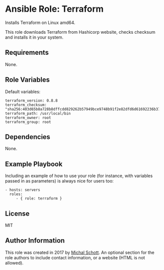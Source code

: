 Ansible Role: Terraform
=========

Installs Terraform on Linux amd64.

This role downloads Terraform from Hashicorp website, checks checksum and installs it in your system.

Requirements
------------

None.

Role Variables
--------------

Default variables:
```
terraform_version: 0.8.8
terraform_checksum: "sha256:403d65b8a728b8dffcdd829262b57949bce9748b91f2e82dfd6d61692236b376"
terraform_path: /usr/local/bin
terraform_owner: root
terraform_group: root
```

Dependencies
------------

None.

Example Playbook
----------------

Including an example of how to use your role (for instance, with variables passed in as parameters) is always nice for users too:

    - hosts: servers
      roles:
         - { role: terraform }

License
-------

MIT

Author Information
------------------

This role was created in 2017 by [Michal Schott](http://github.com/michalschott).
An optional section for the role authors to include contact information, or a website (HTML is not allowed).
